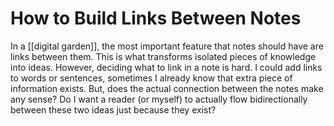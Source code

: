 # How to Build Links Between Notes
In a [[digital garden]], the most important feature that notes should have are links between them. This is what transforms isolated pieces of knowledge into ideas. However, deciding what to link in a note is hard. I could add links to words or sentences, sometimes I already know that extra piece of information exists. But, does the actual connection between the notes make any sense? Do I want a reader (or myself) to actually flow bidirectionally between these two ideas just because they exist? 